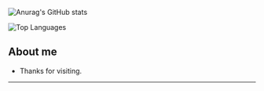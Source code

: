 ![Anurag's GitHub stats](https://github-readme-stats.vercel.app/api?username=Breno-Lima&theme=swift&show_icons=true)


![Top Languages](https://github-readme-stats.vercel.app/api/top-langs/?username=Breno-Lima&layout=compact&langs_count=10)

## About me



- Thanks for visiting.


----------------------------------------------------------------------------------



